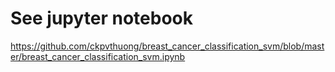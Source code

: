 # See jupyter notebook
https://github.com/ckpvthuong/breast_cancer_classification_svm/blob/master/breast_cancer_classification_svm.ipynb
